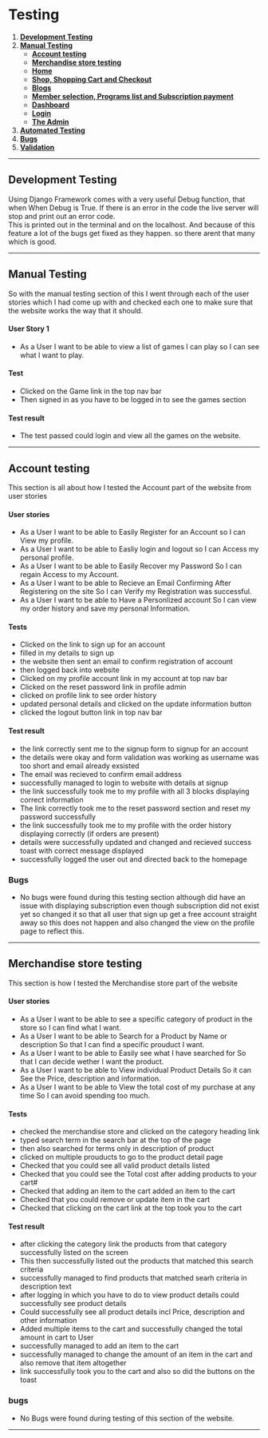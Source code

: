 # Testing

1. [**Development Testing**](#development-testing)
2. [**Manual Testing**](#manual-testing)
   - [**Account testing**](#account-testing)
   - [**Merchandise store testing**](#merchandise-store-testing)
   - [**Home**](#home)
   - [**Shop, Shopping Cart and  Checkout**](#shop-shopping-cart-and-checkout)
   - [**Blogs**](#blogs)
   - [**Member selection, Programs list and Subscription payment**](#member-selection-orograms-list-subscription-payment)
   - [**Dashboard**](#dashboard)
   - [**Login**](#login)
   - [**The Admin**](#the-admin)
3. [**Automated Testing**](#automated-testing)
4. [**Bugs**](#bugs)
5. [**Validation**](#validation)

---

## Development Testing

Using Django Framework comes with a very useful Debug function, that when When Debug is True. If there is an error in the code the live server will stop and print out an error code. \
This is printed out in the terminal and on the localhost. And because of this feature a lot of the bugs get fixed as they happen. so there arent that many which is good.

---

## Manual Testing

So with the manual testing section of this I went through each of the user stories which I had come up with and checked each one to 
make sure that the website works the way that it should.

#### User Story 1
- As a User I want to be able to view a list of games I can play so I can see what I want to play.

#### Test
- Clicked on the Game link in the top nav bar
- Then signed in as you have to be logged in to see the games section

#### Test result
- The test passed could login and view all the games on the website.

---

## Account testing

This section is all about how I tested the Account part of the website from user stories

#### User stories

- As a User I want to be able to Easily Register for an Account so I can View my profile.
- As a User I want to be able to Easliy login and logout so I can Access my personal profile.
- As a User I want to be able to Easily Recover my Password So I can regain Access to my Account.
- As a User I want to be able to Recieve an Email Confirming After Registering on the site So I can Verify my Registration was successful.
- As a User I want to be able to Have a Personlized account So I can view my order history and save my personal Information.

#### Tests

- Clicked on the link to sign up for an account
- filled in my details to sign up
- the website then sent an email to confirm registration of account
- then logged back into website
- Clicked on my profile account link in my account at top nav bar
- Clicked on the reset password link in profile admin
- clicked on profile link to see order history
- updated personal details and clicked on the update information button
- clicked the logout button link in top nav bar

#### Test result

- the link correctly sent me to the signup form to signup for an account
- the details were okay and form validation was working as username was too short and email already exsisted
- The email was recieved to confirm email address
- successfully managed to login to website with details at signup
- the link successfully took me to my profile with all 3 blocks displaying correct information
- The link correctly took me to the reset password section and reset my password successfully
- the link successfully took me to my profile with the order history displaying correctly (if orders are present)
- details were successfully updated and changed and recieved success toast with correct message displayed
- successfully logged the user out and directed back to the homepage

### Bugs 

- No bugs were found during this testing section although did have an issue with displaying subscription even though subscription did
not exist yet so changed it so that all user that sign up get a free account straight away so this does not happen
and also changed the view on the profile page to reflect this.

---

## Merchandise store testing

This section is how I tested the Merchandise store part of the website

#### User stories

- As a User I want to be able to see a specific category of product in the store so I can find what I want.
- As a User I want to be able to Search for a Product by Name or description So that I can find a specific prouduct I want.
- As a User I want to be able to Easily see what I have searched for So that I can decide wether I want the product.
- As a User I want to be able to View individual Product Details So it can See the Price, description and information.
- As a User I want to be able to View the total cost of my purchase at any time So I can avoid spending too much.

#### Tests

- checked the merchandise store and clicked on the category heading link
- typed search term in the search bar at the top of the page
- then also searched for terms only in description of product
- clicked on multiple prouducts to go to the product detail page
- Checked that you could see all valid product details listed
- Checked that you could see the Total cost after adding products to your cart#
- Checked that adding an item to the cart added an item to the cart
- Checked that you could remove or update item in the cart
- Checked that clicking on the cart link at the top took you to the cart

#### Test result

- after clicking the category link the products from that category successfully listed on the screen
- This then successfully listed out the products that matched this search criteria
- successfully managed to find products that matched searh criteria in description text
- after logging in which you have to do to view product details could successfully see product details
- Could successfully see all product details incl Price, description and other information
- Added multiple items to the cart and successfully changed the total amount in cart to User
- successfully managed to add an item to the cart
- successfully managed to change the amount of an item in the cart and also remove that item altogether
- link successfully took you to the cart and also so did the buttons on the toast

### bugs

- No Bugs were found during testing of this section of the website.

---

